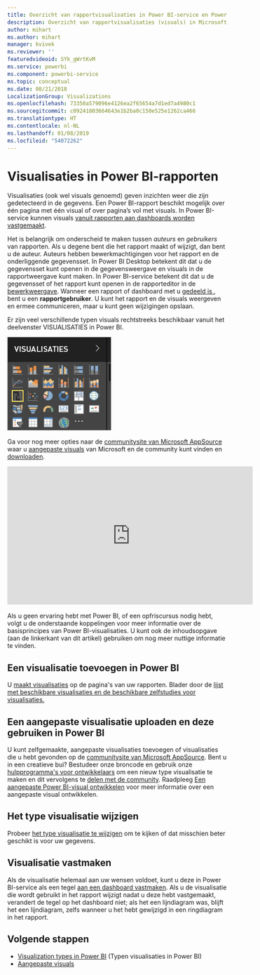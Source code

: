 ```yaml
---
title: Overzicht van rapportvisualisaties in Power BI-service en Power BI Desktop
description: Overzicht van rapportvisualisaties (visuals) in Microsoft Power BI.
author: mihart
ms.author: mihart
manager: kvivek
ms.reviewer: ''
featuredvideoid: SYk_gWrtKvM
ms.service: powerbi
ms.component: powerbi-service
ms.topic: conceptual
ms.date: 08/21/2018
LocalizationGroup: Visualizations
ms.openlocfilehash: 73350a579096e4126ea2f65654a7d1ed7a4980c1
ms.sourcegitcommit: c09241803664643e1b2ba0c150e525e1262ca466
ms.translationtype: HT
ms.contentlocale: nl-NL
ms.lasthandoff: 01/08/2019
ms.locfileid: "54072262"
---
```

# <a name="visualizations-in-power-bi-reports"></a>Visualisaties in Power BI-rapporten

Visualisaties (ook wel visuals genoemd) geven inzichten weer die zijn gedetecteerd in de gegevens. Een Power BI-rapport beschikt mogelijk over één pagina met één visual of over pagina’s vol met visuals. In Power BI-service kunnen visuals [vanuit rapporten aan dashboards worden vastgemaakt](../service-dashboard-pin-tile-from-report.md).

Het is belangrijk om onderscheid te maken tussen *auteurs* en *gebruikers* van rapporten. Als u degene bent die het rapport maakt of wijzigt, dan bent u de auteur.  Auteurs hebben bewerkmachtigingen voor het rapport en de onderliggende gegevensset. In Power BI Desktop betekent dit dat u de gegevensset kunt openen in de gegevensweergave en visuals in de rapportweergave kunt maken. In Power BI-service betekent dit dat u de gegevensset of het rapport kunt openen in de rapporteditor in de [bewerkweergave](../consumer/end-user-reading-view.md). Wanneer een rapport of dashboard met u [gedeeld is ](../consumer/end-user-shared-with-me.md), bent u een **rapportgebruiker**. U kunt het rapport en de visuals weergeven en ermee communiceren, maar u kunt geen wijzigingen opslaan.

Er zijn veel verschillende typen visuals rechtstreeks beschikbaar vanuit het deelvenster VISUALISATIES in Power BI.

![](media/power-bi-report-visualizations/power-bi-templates.png)

Ga voor nog meer opties naar de [communitysite van Microsoft AppSource](https://appsource.microsoft.com) waar u [aangepaste visuals](../developer/custom-visual-develop-tutorial.md) van Microsoft en de community kunt vinden en [downloaden](https://appsource.microsoft.com/marketplace/apps?page=1&product=power-bi-visuals).

<iframe width="560" height="315" src="https://www.youtube.com/embed/SYk_gWrtKvM?list=PL1N57mwBHtN0JFoKSR0n-tBkUJHeMP2cP" frameborder="0" allowfullscreen></iframe>


  Als u geen ervaring hebt met Power BI, of een opfriscursus nodig hebt, volgt u de onderstaande koppelingen voor meer informatie over de basisprincipes van Power BI-visualisaties.  U kunt ook de inhoudsopgave (aan de linkerkant van dit artikel) gebruiken om nog meer nuttige informatie te vinden.

## <a name="add-a-visualization-in-power-bi"></a>Een visualisatie toevoegen in Power BI

U [maakt visualisaties](power-bi-report-add-visualizations-i.md) op de pagina's van uw rapporten. Blader door de [lijst met beschikbare visualisaties en de beschikbare zelfstudies voor visualisaties.](power-bi-visualization-types-for-reports-and-q-and-a.md) 

## <a name="upload-a-custom-visualization-and-use-it-in-power-bi"></a>Een aangepaste visualisatie uploaden en deze gebruiken in Power BI

U kunt zelfgemaakte, aangepaste visualisaties toevoegen of visualisaties die u hebt gevonden op de [communitysite van Microsoft AppSource](https://appsource.microsoft.com/marketplace/apps?product=power-bi-visuals). Bent u in een creatieve bui? Bestudeer onze broncode en gebruik onze [hulpprogramma's voor ontwikkelaars](../developer/custom-visual-develop-tutorial.md) om een nieuw type visualisatie te maken en dit vervolgens te [delen met de community](../developer/office-store.md). Raadpleeg [Een aangepaste Power BI-visual ontwikkelen](../developer/custom-visual-develop-tutorial.md) voor meer informatie over een aangepaste visual ontwikkelen.

## <a name="change-the-visualization-type"></a>Het type visualisatie wijzigen

Probeer [het type visualisatie te wijzigen](power-bi-report-change-visualization-type.md) om te kijken of dat misschien beter geschikt is voor uw gegevens.

## <a name="pin-the-visualization"></a>Visualisatie vastmaken

Als de visualisatie helemaal aan uw wensen voldoet, kunt u deze in Power BI-service als een tegel [aan een dashboard vastmaken](../service-dashboard-pin-tile-from-report.md). Als u de visualisatie die wordt gebruikt in het rapport wijzigt nadat u deze hebt vastgemaakt, verandert de tegel op het dashboard niet; als het een lijndiagram was, blijft het een lijndiagram, zelfs wanneer u het hebt gewijzigd in een ringdiagram in het rapport.

## <a name="next-steps"></a>Volgende stappen

* [Visualization types in Power BI](power-bi-visualization-types-for-reports-and-q-and-a.md) (Typen visualisaties in Power BI)
* [Aangepaste visuals](../power-bi-custom-visuals.md)